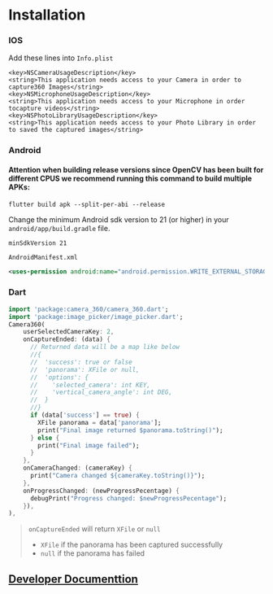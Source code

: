 # Installation

### IOS
Add these lines into `Info.plist`
```plist
<key>NSCameraUsageDescription</key>
<string>This application needs access to your Camera in order to capture360 Images</string>
<key>NSMicrophoneUsageDescription</key>
<string>This application needs access to your Microphone in order tocapture videos</string>
<key>NSPhotoLibraryUsageDescription</key>
<string>This application needs access to your Photo Library in order to saved the captured images</string>
```

### Android

#### Attention when building release versions since OpenCV has been built for different CPUS we recommend running this command to build multiple APKs:

```properties
flutter build apk --split-per-abi --release
```

Change the minimum Android sdk version to 21 (or higher) in your `android/app/build.gradle` file.

```properties
minSdkVersion 21
```

`AndroidManifest.xml`

```xml
<uses-permission android:name="android.permission.WRITE_EXTERNAL_STORAGE" />
 ```

### Dart
```dart
import 'package:camera_360/camera_360.dart';
import 'package:image_picker/image_picker.dart';
Camera360(
    userSelectedCameraKey: 2,
    onCaptureEnded: (data) {
      // Returned data will be a map like below
      //{
      //  'success': true or false
      //  'panorama': XFile or null,
      //  'options': {
      //    'selected_camera': int KEY,
      //    'vertical_camera_angle': int DEG,
      //  }
      //}
      if (data['success'] == true) {
        XFile panorama = data['panorama'];
        print("Final image returned $panorama.toString()");
      } else {
        print("Final image failed");
      }
    },
    onCameraChanged: (cameraKey) {
      print("Camera changed ${cameraKey.toString()}");
    },
    onProgressChanged: (newProgressPecentage) {
      debugPrint("Progress changed: $newProgressPecentage");
    }),
),
```

> `onCaptureEnded` will return `XFile` or `null`  
> - `XFile` if the panorama has been captured successfully   
> - `null` if the panorama has failed  


## [Developer Documenttion](docs/developer.md)



    